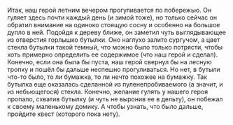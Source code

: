 Итак, наш герой летним вечером прогуливается по побережью. Он гуляет здесь почти каждый день (и зимой тоже), но только сейчас он обратил внимание на одиноко стоящую сосну и особенно на большое дупло в ней. Подойдя к дереву ближе, он заметил чуть выглядывающее из отверстия горлышко бутылки. Оно наглухо залито сургучом, а цвет стекла бутылки такой темный, что можно было только потрясти, чтобы хоть примерно определить ее содержимое (что наш герой и сделал). Конечно, если она была бы пуста, наш герой свернул бы на лесную тропку и пошёл бы дальше неспешно прогуливаться. Но нет, в бутыли что-то было, то ли бумажка, то ли нечто похожее на бумажку. Так бутылка еще оказалась сделанной из пуленепробиваемого (а значит, и из небьющегося) стекла. Конечно, желание гулять у нашего героя пропало, схватив бутылку (и чуть не выронив ее в дельту), он побежал к своему маленькому домику. А чтобы узнать, что было дальше, пройдите квест (которого пока нету).
